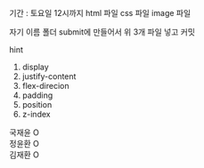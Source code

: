 기간 : 토요일 12시까지
html 파일
css 파일
image 파일

자기 이름 폴더 submit에 만들어서 위 3개 파일 넣고 커밋

hint

1. display
2. justify-content
3. flex-direcion
4. padding
5. position
6. z-index

국재윤 O
<br/>
정윤환 O
<br/>
김재환 O
<br/>
